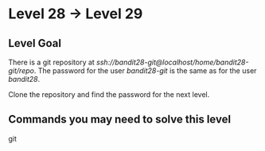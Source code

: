 # **Level 28 → Level 29**

## Level Goal
There is a git repository at _ssh://bandit28-git@localhost/home/bandit28-git/repo_. The password for the user _bandit28-git_ is the same as for the user _bandit28_.

Clone the repository and find the password for the next level.

## Commands you may need to solve this level
git

